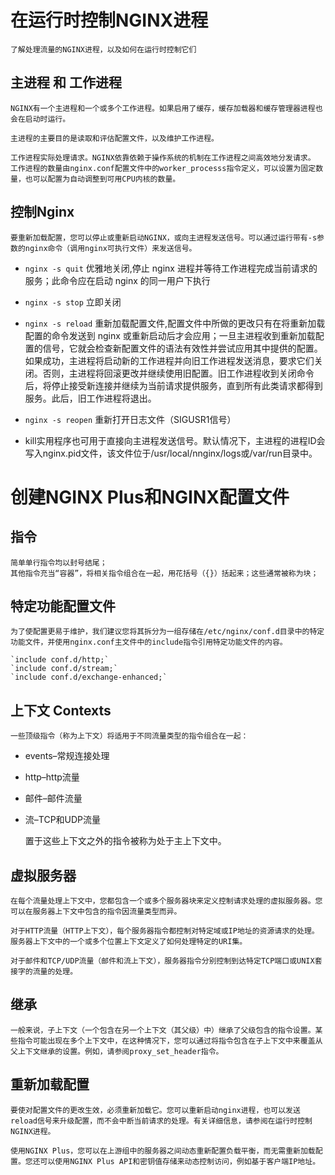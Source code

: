 # 在运行时控制NGINX进程

    了解处理流量的NGINX进程，以及如何在运行时控制它们

## 主进程 和 工作进程

    NGINX有一个主进程和一个或多个工作进程。如果启用了缓存，缓存加载器和缓存管理器进程也会在启动时运行。

    主进程的主要目的是读取和评估配置文件，以及维护工作进程。

    工作进程实际处理请求。NGINX依靠依赖于操作系统的机制在工作进程之间高效地分发请求。
    工作进程的数量由nginx.conf配置文件中的worker_processs指令定义，可以设置为固定数量，也可以配置为自动调整到可用CPU内核的数量。

## 控制Nginx

    要重新加载配置，您可以停止或重新启动NGINX，或向主进程发送信号。可以通过运行带有-s参数的nginx命令（调用nginx可执行文件）来发送信号。
       
* `nginx -s quit`   优雅地关闭,停止 nginx 进程并等待工作进程完成当前请求的服务；此命令应在启动 nginx 的同一用户下执行
    
* `nginx -s stop`   立即关闭

*  `nginx -s reload` 重新加载配置文件,配置文件中所做的更改只有在将重新加载配置的命令发送到 nginx 或重新启动后才会应用；一旦主进程收到重新加载配置的信号，它就会检查新配置文件的语法有效性并尝试应用其中提供的配置。如果成功，主进程将启动新的工作进程并向旧工作进程发送消息，要求它们关闭。否则，主进程将回滚更改并继续使用旧配置。旧工作进程收到关闭命令后，将停止接受新连接并继续为当前请求提供服务，直到所有此类请求都得到服务。此后，旧工作进程将退出。

* `nginx -s reopen` 重新打开日志文件（SIGUSR1信号）
   
* kill实用程序也可用于直接向主进程发送信号。默认情况下，主进程的进程ID会写入nginx.pid文件，该文件位于/usr/local/nnginx/logs或/var/run目录中。
   

# 创建NGINX Plus和NGINX配置文件

## 指令 
    简单单行指令均以封号结尾；
    其他指令充当“容器”，将相关指令组合在一起，用花括号（{}）括起来；这些通常被称为块；


## 特定功能配置文件

    为了使配置更易于维护，我们建议您将其拆分为一组存储在/etc/nginx/conf.d目录中的特定功能文件，并使用nginx.conf主文件中的include指令引用特定功能文件的内容。

    `include conf.d/http;`
    `include conf.d/stream;`
    `include conf.d/exchange-enhanced;`

## 上下文 Contexts

    一些顶级指令（称为上下文）将适用于不同流量类型的指令组合在一起：

* events–常规连接处理
* http–http流量
* 邮件–邮件流量
* 流–TCP和UDP流量

    置于这些上下文之外的指令被称为处于主上下文中。

## 虚拟服务器

    在每个流量处理上下文中，您都包含一个或多个服务器块来定义控制请求处理的虚拟服务器。您可以在服务器上下文中包含的指令因流量类型而异。

    对于HTTP流量（HTTP上下文），每个服务器指令都控制对特定域或IP地址的资源请求的处理。服务器上下文中的一个或多个位置上下文定义了如何处理特定的URI集。

    对于邮件和TCP/UDP流量（邮件和流上下文），服务器指令分别控制到达特定TCP端口或UNIX套接字的流量的处理。

## 继承
    一般来说，子上下文（一个包含在另一个上下文（其父级）中）继承了父级包含的指令设置。某些指令可能出现在多个上下文中，在这种情况下，您可以通过将指令包含在子上下文中来覆盖从父上下文继承的设置。例如，请参阅proxy_set_header指令。

## 重新加载配置

    要使对配置文件的更改生效，必须重新加载它。您可以重新启动nginx进程，也可以发送reload信号来升级配置，而不会中断当前请求的处理。有关详细信息，请参阅在运行时控制NGINX进程。

    使用NGINX Plus，您可以在上游组中的服务器之间动态重新配置负载平衡，而无需重新加载配置。您还可以使用NGINX Plus API和密钥值存储来动态控制访问，例如基于客户端IP地址。